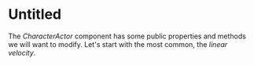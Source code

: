 # Untitled

The _CharacterActor_ component has some public properties and methods we will want to modify. Let's start with the most common, the _linear velocity_.

